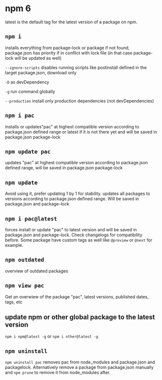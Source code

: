 # npm 6

latest is the default tag for the latest version of a package on npm.

## `npm i`

installs everything from package-lock or package if not found, package.json has priority if in conflict with lock file (in that case package-lock will be updated as well)

   `--ignore-scripts` disables running scripts like postinstall defined in the target package.json, download only
   
   `-D` as devDependency
   
   `-g` run command globally
   
   `--production` install only production dependencies (not devDependencies)


## `npm i pac`

installs or updates"pac" at highest compatible version according to package.json defined range or latest if it is not there yet and will be saved in package.json package-lock

## `npm update pac`

updates "pac" at highest compatible version according to package.json defined range, will be saved in package.json package-lock

## `npm update`

Avoid using it, prefer updating 1 by 1 for stability.
updates all packages to versions according to package.json defined range. Will be saved in package.json and package-lock

## `npm i pac@latest`

forces install or update "pac" to latest version and will be saved in package.json and package-lock. Check changelogs for compatibility before. Some package have custom tags as well like `@preview` or `@next` for example.

## `npm outdated`

overview of outdated packages

## `npm view pac`

Get an overwiew of the package "pac", latest versions, published dates, tags, etc

## update npm or other global package to the latest version

`npm i npm@latest -g` or `npm i other@latest -g`

## `npm uninstall`

`npm uninstall pac` removes pac from node_modules and package.json and packagelock. Alternatively remove a package from package.json manually and `npm prune` to remove it from node_modules after.
